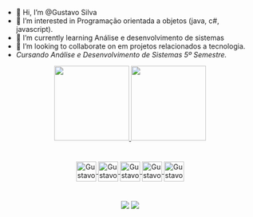  - 👋 Hi, I’m @Gustavo Silva
- 👀 I’m interested in Programação orientada a objetos (java, c#, javascript).
- 🌱 I’m currently learning  Análise e desenvolvimento de sistemas
- 💞️ I’m looking to collaborate on  em projetos  relacionados a tecnologia.
-    *Cursando Análise e Desenvolvimento de Sistemas 5º Semestre.*

  <div align="center">
  <a href="https://github.com/AnonyGust">
  <img height="150em" src="https://github-readme-stats.vercel.app/api?username=AnonyGust&show_icons=true&theme=cobalt&include_all_commits=true&count_private=true"/>
  <img height="150em" src="https://github-readme-stats.vercel.app/api/top-langs/?username=AnonyGust&layout=compact&langs_count=7&theme=cobalt"/>
  </div>
   
#
 
<div align="center">
  <img align="center" alt="Gustavo" height="center" width="40" src="https://cdn.jsdelivr.net/gh/devicons/devicon/icons/c/c-original.svg" />
  <img align="center" alt="Gustavo" height="center" width="40"<img src="https://cdn.jsdelivr.net/gh/devicons/devicon/icons/java/java-original.svg" />
  <img align="center" alt="Gustavo" height="center" width="40"<img src="https://cdn.jsdelivr.net/gh/devicons/devicon/icons/javascript/javascript-original.svg" />
  <img align="center" alt="Gustavo" height="center" width="40"<img src="https://cdn.jsdelivr.net/gh/devicons/devicon/icons/cplusplus/cplusplus-original.svg" />
  <img align="center" alt="Gustavo" height="center" width="40"<img src="https://cdn.jsdelivr.net/gh/devicons/devicon/icons/csharp/csharp-original.svg" />
</div>
 
#

<div align="center">
  <a href="https://instagram.com/gusta.lmz" target="_blank"><img src="https://img.shields.io/badge/-Instagram-%23E4405F?style=for-the-badge&logo=instagram&logoColor=white" target="_blank"></a> 
  <a href = "gustavo.lima1307@gmail.com"><img src="https://img.shields.io/badge/-Gmail-%23333?style=for-the-badge&logo=gmail&logoColor=white" target="_blank"></a>
  
</div>
